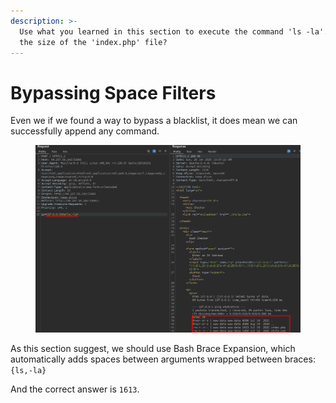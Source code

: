 ```yaml
---
description: >-
  Use what you learned in this section to execute the command 'ls -la'. What is
  the size of the 'index.php' file?
---
```


# Bypassing Space Filters

Even we if we found a way to bypass a blacklist, it does mean we can successfully append any command.

<figure><img src="../../../.gitbook/assets/image (3) (1) (1) (1) (1) (1) (1) (1) (1) (1) (1) (1) (1) (1) (1) (1) (1) (1) (1) (1) (1) (1) (1).png" alt=""><figcaption></figcaption></figure>

As this section suggest, we should use Bash Brace Expansion, which automatically adds spaces between arguments wrapped between braces: `{ls,-la}`

And the correct answer is `1613`.&#x20;
